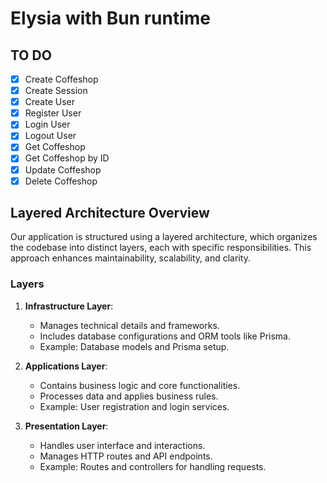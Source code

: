# Elysia with Bun runtime

## TO DO

- [x] Create Coffeshop
- [x] Create Session
- [x] Create User
- [x] Register User
- [x] Login User
- [x] Logout User
- [x] Get Coffeshop
- [x] Get Coffeshop by ID
- [x] Update Coffeshop
- [x] Delete Coffeshop

## Layered Architecture Overview

Our application is structured using a layered architecture, which organizes the codebase into distinct layers, each with specific responsibilities. This approach enhances maintainability, scalability, and clarity.

### Layers

1. **Infrastructure Layer**:

   - Manages technical details and frameworks.
   - Includes database configurations and ORM tools like Prisma.
   - Example: Database models and Prisma setup.

2. **Applications Layer**:

   - Contains business logic and core functionalities.
   - Processes data and applies business rules.
   - Example: User registration and login services.

3. **Presentation Layer**:
   - Handles user interface and interactions.
   - Manages HTTP routes and API endpoints.
   - Example: Routes and controllers for handling requests.
